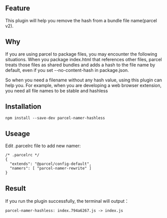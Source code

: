 ## Feature

This plugin will help you remove the hash from a bundle file name(parcel v2).

## Why

If you are using parcel to package files, you may encounter the following situations.
When you package index.html that references other files, parcel treats those files as shared bundles and adds a hash to the file name by default, even if you set --no-content-hash in package.json.

So when you need a filename without any hash value, using this plugin can help you. For example, when you are developing a web browser extension, you need all file names to be stable and hashless

## Installation

`npm install --save-dev parcel-namer-hashless`

## Useage

Edit .parcelrc file to add new namer:

```
/* .parcelrc */
{
  "extends": "@parcel/config-default",
  "namers": [ "parcel-namer-rewrite" ]
}
```

## Result

If you run the plugin successfully, the terminal will output：

```
parcel-namer-hashless: index.794a6267.js -> index.js
```
